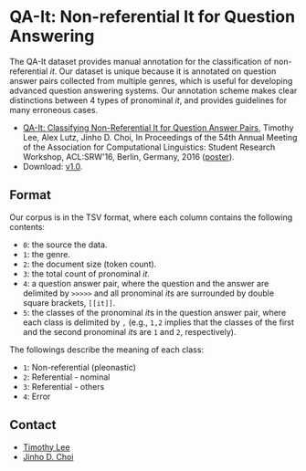 # QA-It: Non-referential It for Question Answering

The QA-It dataset provides manual annotation for the classification of non-referential *it*.
Our dataset is unique because it is annotated on question answer pairs collected from multiple genres, which is useful for developing advanced question answering systems. Our annotation scheme makes clear distinctions between 4 types of pronominal *it*, and provides guidelines for many erroneous cases.

* [QA-It: Classifying Non-Referential It for Question Answer Pairs](http://aclweb.org/anthology/P/P16/P16-3020.pdf), Timothy Lee, Alex Lutz, Jinho D. Choi, In Proceedings of the 54th Annual Meeting of the Association for Computational Linguistics: Student Research Workshop, ACL:SRW'16, Berlin, Germany, 2016 ([poster](https://www.slideshare.net/jchoi7s/classifying-nonreferential-it-for-question-answer-pairs)).
* Download: [v1.0](https://github.com/emorynlp/qa-it/blob/master/qa-it-v1.0.tsv).

## Format

Our corpus is in the TSV format, where each column contains the following contents:

* `0`: the source the data.
* `1`: the genre.
* `2`: the document size (token count).
* `3`: the total count of pronominal *it*.
* `4`: a question answer pair, where the question and the answer are delimited by `>>>>>` and all pronominal *it*s are surrounded by double square brackets, `[[it]]`.
* `5`: the classes of the pronominal *it*s in the question answer pair, where each class is delimited by `,` (e.g., `1,2` implies that the classes of the first and the second pronominal *it*s are `1` and `2`, respectively).

The followings describe the meaning of each class:

* `1`: Non-referential (pleonastic)
* `2`: Referential - nominal
* `3`: Referential - others
* `4`: Error

## Contact

* [Timothy Lee](https://github.com/tlee54)
* [Jinho D. Choi](https://github.com/jdchoi77)
